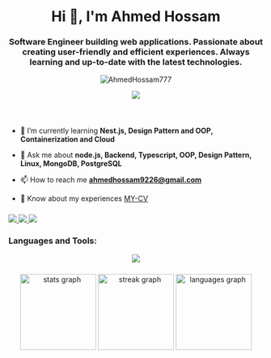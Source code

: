 <h1 align="center">Hi 👋, I'm Ahmed Hossam</h1>

###

<h3 align="center">Software Engineer building web applications. Passionate about creating user-friendly and efficient experiences. Always learning and up-to-date with the latest technologies.</h3>

<p align="center"> <img src="https://komarev.com/ghpvc/?username=AhmedHossam777&label=Profile%20views&color=0e75b6&style=flat" alt="AhmedHossam777"/> </p>
<p align="center"> <img src="https://media1.tenor.com/images/ba6d7d37fa1e4ca966ac7328bf43b96c/tenor.gif?itemid=18657810"/> </p>

###

<br clear="both">

- 🌱 I’m currently learning **Nest.js, Design Pattern and OOP, Containerization and Cloud**
 
- 💬 Ask me about **node.js, Backend, Typescript, OOP, Design Pattern, Linux, MongoDB, PostgreSQL**

- 📫 How to reach me **ahmedhossam9226@gmail.com**

- 📄 Know about my experiences [MY-CV](https://github.com/AhmedHossam777/AhmedHossam777/blob/main/Ahmed-Hossam-FullTime.pdf)


###

<div align="left">
  <a href="https://instagram.com/ahmed_hossam111" target="_blank">
    <img src="https://skillicons.dev/icons?i=instagram&perline=7" />
  </a>
  <a href="mailto:ahmedhossam9226@gmail.com" target="_blank">
    <img src="https://skillicons.dev/icons?i=gmail&perline=7" />
  </a>
  <a href="https://linkedin.com/in/ahmed-hossam-8319a1214/" target="_blank">
    <img src="https://skillicons.dev/icons?i=linkedin&perline=7" />
  </a>
</div>

###
<h3 align="left">Languages and Tools:</h3>
<p align="center">
  <a href="https://skillicons.dev">
    <img src="https://skillicons.dev/icons?i=git,vim,linux,vscode,css,html,py,redis,md,postman,react,redux,tailwind,bootstrap,vite,redhat,cpp,js,ts,postgres,nestjs,mysql,mongodb,docker,prisma,nodejs,expressjs,bash&perline=5" />
  </a>
</p>

###

<div align="center">
  <img src="https://github-readme-stats.vercel.app/api?username=AhmedHossam777&hide_title=false&hide_rank=false&show_icons=true&include_all_commits=true&count_private=true&disable_animations=false&theme=dark&locale=en&hide_border=false" height="150" alt="stats graph"  />
  <img src="https://streak-stats.demolab.com?user=AhmedHossam777&locale=en&mode=daily&theme=dark&hide_border=false&border_radius=5" height="150" alt="streak graph"  />
  <img src="https://github-readme-stats.vercel.app/api/top-langs?username=AhmedHossam777&locale=en&hide_title=false&layout=compact&card_width=320&langs_count=5&theme=dark&hide_border=false" height="150" alt="languages graph"  />
</div>

###

###
